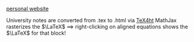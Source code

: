 [personal website](https://www.jaidenratti.com/)

University notes are converted from .tex to .html via [TeX4ht]([url](https://tug.org/tex4ht/)) MathJax rasterizes the $\LaTeX$ $\implies$ right-clicking on aligned equations shows the $\LaTeX$ for that block!
